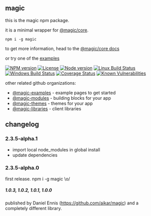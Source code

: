 ## magic

this is the magic npm package.

it is a minimal wrapper for [@magic/core](https://github.com/magic/core).

```
npm i -g magic
```

to get more information,
head to the [@magic/core docs](https://magic.github.io/core)

or try one of the [examples](https://magic-examples.github.io)

[![NPM version][npm-image]][npm-url]
[![License][license-image]][license-url]
[![Node version][node-image]][node-url]
[![Linux Build Status][travis-image]][travis-url]
[![Windows Build Status][appveyor-image]][appveyor-url]
[![Coverage Status][coveralls-image]][coveralls-url]
[![Known Vulnerabilities][snyk-image]][snyk-url]

other related github organizations:
* [@magic-examples](https://magic-examples.github.io) - example pages to get started
* [@magic-modules](https://magic-modules.github.io) - building blocks for your app
* [@magic-themes](https://magic-themes.github.io) - themes for your app
* [@magic-libraries](https://magic-libraries.github.io) - client libraries

## changelog

### 2.3.5-alpha.1
* import local node_modules in global install
* update dependencies

### 2.3.5-alpha.0
first release. npm i -g magic \o/

##### 1.0.3, 1.0.2, 1.0.1, 1.0.0
published by Daniel Ennis (https://github.com/aikar/magic) and a completely different library.


[npm-image]: https://img.shields.io/npm/v/magic.svg
[npm-url]: https://www.npmjs.com/package/magic
[license-image]: https://img.shields.io/npm/l/magic.svg
[license-url]: https://www.npmjs.com/package/magic
[node-image]: https://img.shields.io/node/v/magic/latest
[node-url]: https://www.npmjs.com/package/magic
[travis-image]: https://img.shields.io/travis/com/magic/magic/master
[travis-url]: https://travis-ci.com/magic/magic
[appveyor-image]: https://img.shields.io/appveyor/ci/magic/magic/master.svg
[appveyor-url]: https://ci.appveyor.com/project/magic/magic/branch/master
[coveralls-image]: https://coveralls.io/repos/github/magic/magic/badge.svg
[coveralls-url]: https://coveralls.io/github/magic/magic
[snyk-image]: https://snyk.io/test/github/magic/magic/badge.svg
[snyk-url]: https://snyk.io/test/github/magic/magic
